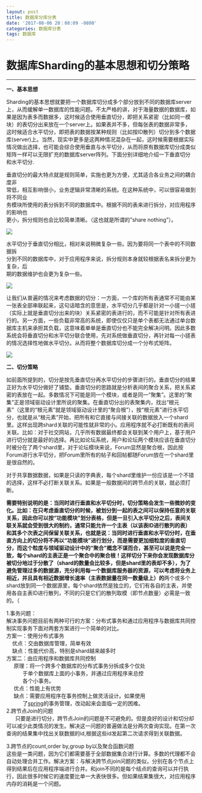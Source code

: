 ```yaml
---
layout: post
title: 数据库分库分表
date: '2017-08-06 20：08:09 -0800'
categories: 数据库分表
tags: 数据库
---
```



# 数据库Sharding的基本思想和切分策略

---

**一、基本思想**

Sharding的基本思想就要把一个数据库切分成多个部分放到不同的数据库server上，从而缓解单一数据库的性能问题。不太严格的讲，对于海量数据的数据库，如果是因为表多而数据多，这时候适合使用垂直切分，即把关系紧密（比如同一模块）的表切分出来放在一个server上。如果表并不多，但每张表的数据非常多，这时候适合水平切分，即把表的数据按某种规则（比如按ID散列）切分到多个数据库\(server\)上。当然，现实中更多是这两种情况混杂在一起，这时候需要根据实际情况做出选择，也可能会综合使用垂直与水平切分，从而将原有数据库切分成类似矩阵一样可以无限扩充的数据库server阵列。下面分别详细地介绍一下垂直切分和水平切分.  
  
垂直切分的最大特点就是规则简单，实施也更为方便，尤其适合各业务之间的耦合度非  
常低，相互影响很小，业务逻辑非常清晰的系统。在这种系统中，可以很容易做到将不同业  
务模块所使用的表分拆到不同的数据库中。根据不同的表来进行拆分，对应用程序的影响也  
更小，拆分规则也会比较简单清晰。（这也就是所谓的”share nothing”）。

![](http://hi.csdn.net/attachment/201101/24/0_12958577041KqK.gif)  
  
水平切分于垂直切分相比，相对来说稍微复杂一些。因为要将同一个表中的不同数据拆  
分到不同的数据库中，对于应用程序来说，拆分规则本身就较根据表名来拆分更为复杂，后  
期的数据维护也会更为复杂一些。

![](http://hi.csdn.net/attachment/201101/24/0_1295857710BUth.gif)  
  
让我们从普遍的情况来考虑数据的切分：一方面，一个库的所有表通常不可能由某一张表全部串联起来，这句话暗含的意思是，水平切分几乎都是针对一小搓一小搓（实际上就是垂直切分出来的块）关系紧密的表进行的，而不可能是针对所有表进行的。另一方面，一些负载非常高的系统，即使仅仅只是单个表都无法通过单台数据库主机来承担其负载，这意味着单单是垂直切分也不能完全解决问明。因此多数系统会将垂直切分和水平切分联合使用，先对系统做垂直切分，再针对每一小搓表的情况选择性地做水平切分。从而将整个数据库切分成一个分布式矩阵。

![](http://hi.csdn.net/attachment/201101/24/0_1295857852VJcX.gif)



**二、切分策略**

如前面所提到的，切分是按先垂直切分再水平切分的步骤进行的。垂直切分的结果正好为水平切分做好了铺垫。垂直切分的思路就是分析表间的聚合关系，把关系紧密的表放在一起。多数情况下可能是同一个模块，或者是同一“聚集”。这里的“聚集”正是领域驱动设计里所说的聚集。在垂直切分出的表聚集内，找出“根元素”（这里的“根元素”就是领域驱动设计里的“聚合根”），按“根元素”进行水平切分，也就是从“根元素”开始，把所有和它直接与间接关联的数据放入一个shard里。这样出现跨shard关联的可能性就非常的小。应用程序就不必打断既有的表间关联。比如：对于社交网站，几乎所有数据最终都会关联到某个用户上，基于用户进行切分就是最好的选择。再比如论坛系统，用户和论坛两个模块应该在垂直切分时被分在了两个shard里，对于论坛模块来说，Forum显然是聚合根，因此按Forum进行水平切分，把Forum里所有的帖子和回帖都随Forum放在一个shard里是很自然的。  
  
对于共享数据数据，如果是只读的字典表，每个shard里维护一份应该是一个不错的选择，这样不必打断关联关系。如果是一般数据间的跨节点的关联，就必须打断。

  


**需要特别说明的是：当同时进行垂直和水平切分时，切分策略会发生一些微妙的变化。比如：在只考虑垂直切分的时候，被划分到一起的表之间可以保持任意的关联关系，因此你可以按“功能模块”划分表格，但是一旦引入水平切分之后，表间关联关系就会受到很大的制约，通常只能允许一个主表（以该表ID进行散列的表）和其多个次表之间保留关联关系，也就是说：当同时进行垂直和水平切分时，在垂直方向上的切分将不再以“功能模块”进行划分，而是需要更加细粒度的垂直切分，而这个粒度与领域驱动设计中的“聚合”概念不谋而合，甚至可以说是完全一致，每个shard的主表正是一个聚合中的聚合根！这样切分下来你会发现数据库分被切分地过于分散了（shard的数量会比较多，但是shard里的表却不多），为了避免管理过多的数据源，充分利用每一个数据库服务器的资源，可以考虑将业务上相近，并且具有相近数据增长速率（主表数据量在同一数量级上）的**两个或多个shard放到同一个数据源里，每个shard依然是独立的，它们有各自的主表，并使用各自主表ID进行散列，不同的只是它们的散列取模（即节点数量）必需是一致的。（

  
1.事务问题：  
解决事务问题目前有两种可行的方案：分布式事务和通过应用程序与数据库共同控制实现事务下面对两套方案进行一个简单的对比。  
方案一：使用分布式事务  
    优点：交由数据库管理，简单有效  
    缺点：性能代价高，特别是shard越来越多时  
方案二：由应用程序和数据库共同控制  
     原理：将一个跨多个数据库的分布式事务分拆成多个仅处  
           于单个数据库上面的小事务，并通过应用程序来总控  
           各个小事务。  
     优点：性能上有优势  
     缺点：需要应用程序在事务控制上做灵活设计。如果使用    
           了[spring](http://lib.csdn.net/base/javaee)的事务管理，改动起来会面临一定的困难。  
2.跨节点Join的问题  
      只要是进行切分，跨节点Join的问题是不可避免的。但是良好的设计和切分却可以减少此类情况的发生。解决这一问题的普遍做法是分两次查询实现。在第一次查询的结果集中找出关联数据的id,根据这些id发起第二次请求得到关联数据。  
  
3.跨节点的count,order by,group by以及聚合函数问题  
这些是一类问题，因为它们都需要基于全部数据集合进行计算。多数的代理都不会自动处理合并工作。解决方案：与解决跨节点join问题的类似，分别在各个节点上得到结果后在应用程序端进行合并。和join不同的是每个结点的查询可以并行执行，因此很多时候它的速度要比单一大表快很多。但如果结果集很大，对应用程序内存的消耗是一个问题。

